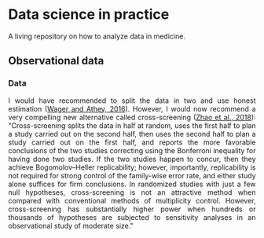 # Data science in practice

<div align="justify">

A living repository on how to analyze data in medicine.

## Observational data

### Data

I would have recommended to split the data in two and use honest estimation ([Wager and Athey, 2016](https://amstat-tandfonline-com.stanford.idm.oclc.org/doi/full/10.1080/01621459.2017.1319839?src=recsys)). However, I would now recommend a very compelling new alternative called cross-screening ([Zhao et al., 2018](https://amstat.tandfonline.com/doi/abs/10.1080/01621459.2017.1407770?journalCode=uasa20#.W0W2NS3wd24)): "Cross-screening splits the data in half at random, uses the first half to plan a study carried out on the second half, then uses the second half to plan a study carried out on the first half, and reports the more favorable conclusions of the two studies correcting using the Bonferroni inequality for having done two studies. If the two studies happen to concur, then they achieve Bogomolov–Heller replicability; however, importantly, replicability is not required for strong control of the family-wise error rate, and either study alone suffices for firm conclusions. In randomized studies with just a few null hypotheses, cross-screening is not an attractive method when compared with conventional methods of multiplicity control. However, cross-screening has substantially higher power when hundreds or thousands of hypotheses are subjected to sensitivity analyses in an observational study of moderate size."

</div>
